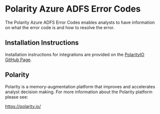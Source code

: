 # Polarity Azure ADFS Error Codes
The Polarity Azure ADFS Error Codes enables analysts to have information on what the error code is and how to resolve the error. 


## Installation Instructions

Installation instructions for integrations are provided on the [PolarityIO GitHub Page](https://polarityio.github.io/).

## Polarity

Polarity is a memory-augmentation platform that improves and accelerates analyst decision making.  For more information about the Polarity platform please see:

https://polarity.io/